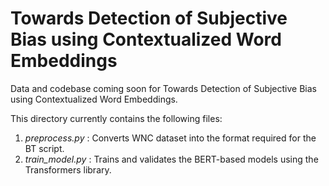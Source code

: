 # Towards Detection of Subjective Bias using Contextualized Word Embeddings
Data and codebase coming soon for Towards Detection of Subjective Bias using Contextualized Word Embeddings. 

This directory currently contains the following files:
1. *preprocess.py* : Converts WNC dataset into the format required for the BT script.
2. *train_model.py* : Trains and validates the BERT-based models using the Transformers library.
